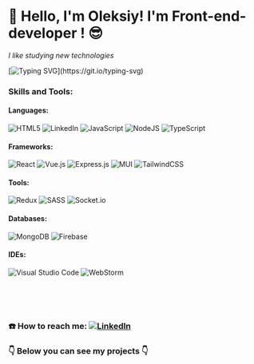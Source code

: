  # :wave: Hello, I'm Oleksiy! I'm Front-end-developer ! :sunglasses:
 

*I like studying new technologies*
<br/>

[![Typing SVG](https://readme-typing-svg.herokuapp.com?font=Fira+Code&weight=600&pause=1000&color=15972D&width=435&lines=Get+try+and+you+will+have+success!)](https://git.io/typing-svg)

 ###  Skills and Tools:

#### Languages: 
![HTML5](https://img.shields.io/badge/html5-%23E34F26.svg?style=for-the-badge&logo=html5&logoColor=white)
![LinkedIn](https://img.shields.io/badge/linkedin-%230077B5.svg?style=for-the-badge&logo=linkedin&logoColor=white)
![JavaScript](https://img.shields.io/badge/javascript-%23323330.svg?style=for-the-badge&logo=javascript&logoColor=%23F7DF1E)
![NodeJS](https://img.shields.io/badge/node.js-6DA55F?style=for-the-badge&logo=node.js&logoColor=white)
![TypeScript](https://img.shields.io/badge/typescript-%23007ACC.svg?style=for-the-badge&logo=typescript&logoColor=white)

#### Frameworks:
![React](https://img.shields.io/badge/react-%2320232a.svg?style=for-the-badge&logo=react&logoColor=%2361DAFB)
![Vue.js](https://img.shields.io/badge/vuejs-%2335495e.svg?style=for-the-badge&logo=vuedotjs&logoColor=%234FC08D)
![Express.js](https://img.shields.io/badge/express.js-%23404d59.svg?style=for-the-badge&logo=express&logoColor=%2361DAFB)
![MUI](https://img.shields.io/badge/MUI-%230081CB.svg?style=for-the-badge&logo=mui&logoColor=white)
![TailwindCSS](https://img.shields.io/badge/tailwindcss-%2338B2AC.svg?style=for-the-badge&logo=tailwind-css&logoColor=white)

#### Tools:
![Redux](https://img.shields.io/badge/redux-%23593d88.svg?style=for-the-badge&logo=redux&logoColor=white)
![SASS](https://img.shields.io/badge/SASS-hotpink.svg?style=for-the-badge&logo=SASS&logoColor=white)
![Socket.io](https://img.shields.io/badge/Socket.io-black?style=for-the-badge&logo=socket.io&badgeColor=010101)

#### Databases:
![MongoDB](https://img.shields.io/badge/MongoDB-%234ea94b.svg?style=for-the-badge&logo=mongodb&logoColor=white)
![Firebase](https://img.shields.io/badge/firebase-%23039BE5.svg?style=for-the-badge&logo=firebase)
#### IDEs:
![Visual Studio Code](https://img.shields.io/badge/Visual%20Studio%20Code-0078d7.svg?style=for-the-badge&logo=visual-studio-code&logoColor=white)
![WebStorm](https://img.shields.io/badge/webstorm-143?style=for-the-badge&logo=webstorm&logoColor=white&color=black)



<br/>
<br/>
<br/>

### :phone: How to reach me: [![LinkedIn](https://img.shields.io/badge/linkedin-%230077B5.svg?style=for-the-badge&logo=linkedin&logoColor=white)][linkedin]

### :point_down: Below you can see my projects :point_down:


[linkedin]: https://www.linkedin.com/in/%D0%BE%D0%BB%D0%B5%D0%BA%D1%81%D1%96%D0%B9-%D0%BD%D1%96%D0%BA%D0%BE%D0%BB%D0%B0%D1%94%D0%BD%D0%BA%D0%BE-17472825b/
